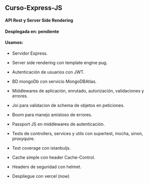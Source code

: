 ## Curso-Express-JS

#### API Rest y Server Side Rendering
	
#### Desplegada en: pendiente
    
#### Usamos:
	
  * Servidor Express.  
  
  * Server side rendering con template engine pug.  
			
  * Autenticación de usuarios con JWT.  
	   
  * BD mongoDb con servicio MongoDBAtlas.  
  
  * Middlewares de aplicación, enrutado, autorización, validaciones y errores.  
 
  * Joi para validacion de schema de objetos en peticiones.  
  
  * Boom para manejo amistoso de errores.  
  
  * Passport JS en middlewares de autenticación.  
  
  * Tests de controllers, services y utils con supertest, mocha, sinon, proxyquire.  

  * Test coverage con istanbuljs.  
  
  * Cache simple con header Cache-Control.  
  
  * Headers de seguridad con helmet.  
  
  * Despliegue con vercel (now)

